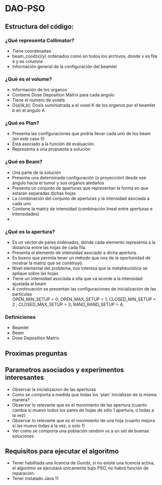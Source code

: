 # DAO-PSO

## Estructura del código:

### ¿Qué representa Collimator?
- Tiene coordenadas.
- beam_cood(x)(y) ordenados como en todos los archivos, donde x es fila e y es columna
- Información general de la configuración del beamlet

### ¿Qué es el volume?
- Información de los organos
- Contiene Dose Deposition Matrix para cada angulo
- Tiene el numero de voxels
- D(a)(k,b): Dosis suministrada a el voxel K de los organos por el beamlet b en el angulo A

### ¿Qué es Plan?
- Presenta las configuraciones que podría llevar cada uno de los beam (en este caso 5)
- Está asociado a la función de evaluación.
- Representa a una propuesta a solución

### ¿Qué es Beam?
- Una parte de la solución
- Presenta una determinada configuración (o proyección) desde ese ángulo hacia el tumor y sus organos aledaños
- Presenta un conjunto de aperturas que representan la forma en que estarán separadas dichas hojas
- La combinación del conjunto de aperturas y la intensidad asociada a cada uno
- Contiene la matriz de intensidad (combinación lineal entre aperturas e intensidades)
-
### ¿Qué es la apertura?
- Es un vector de pares ordenados, donde cada elemento representa a la distancia entre las hojas de cada fila.
- Presenta el elemento de intensidad asociado a dicha apertura.
- Es bueno que permita tener un método que nos de la oportunidad de mostrar la matriz que se construyó.
- Nivel elemental del problema, nos interesa que la metaheurística se aplique sobre las hojas
- Tiene un intensidad asociada a ella que va acorde a la intensidad ajustada al beam
- A continuación se presentan las configuraciones de inicialización de las particulas    
    OPEN_MIN_SETUP = 0;
    OPEN_MAX_SETUP = 1;
    CLOSED_MIN_SETUP = 2 ;
    CLOSED_MAX_SETUP = 3;
    RAND_RAND_SETUP = 4;


### Definiciones
- Beamlet
- Beam
- Dose Deposition Matrix

## Proximas preguntas

## Parametros asociados y experimentos interesantes
- Observar la inicializacion de las aperturas 
- Como se comporta a medida que todas los 'plan' inicializan de la misma manera?
- Observar lo relevante que es el movimiento de las apertura (cuanto cambia si muevo todos los pares de hojas de sólo 1 apertura, o todas a la vez)
- Observar lo relevante que es el movimiento de una hoja (cuanto mejora si las muevo todas a la vez, o solo 1)
- Ver como se comporta una población random vs a un set de buenas soluciones


## Requisitos para ejecutar el algoritmo
- Tener habilitada una licencia de Gurobi, si no existe una licencia activa, el algoritmo se ejecutará únicamente bajo PSO, no habrá función de reparación.
- Tener instalado Java 11